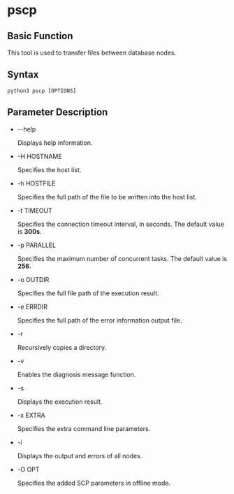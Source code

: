 # pscp<a name="EN-US_TOPIC_0000001197541735"></a>

## Basic Function<a name="section1540721571112"></a>

This tool is used to transfer files between database nodes.

## Syntax<a name="section15554112119116"></a>

```
python3 pscp [OPTIONS] 
```

## Parameter Description<a name="section7730228131115"></a>

-   --help

    Displays help information.

-   -H HOSTNAME

    Specifies the host list.

-   -h HOSTFILE

    Specifies the full path of the file to be written into the host list.

-   -t TIMEOUT

    Specifies the connection timeout interval, in seconds. The default value is  **300s**.

-   -p PARALLEL

    Specifies the maximum number of concurrent tasks. The default value is  **256**.

-   -o OUTDIR

    Specifies the full file path of the execution result.

-   -e ERRDIR

    Specifies the full path of the error information output file.

-   -r

    Recursively copies a directory.

-   -v

    Enables the diagnosis message function.

-   -s

    Displays the execution result.

-   -x EXTRA

    Specifies the extra command line parameters.

-   -i

    Displays the output and errors of all nodes.


-   -O OPT

    Specifies the added SCP parameters in offline mode.


